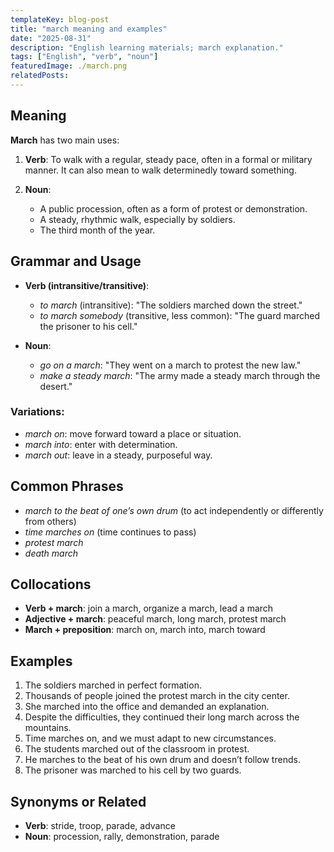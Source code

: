 ```yaml
---
templateKey: blog-post
title: "march meaning and examples"
date: "2025-08-31"
description: "English learning materials; march explanation."
tags: ["English", "verb", "noun"]
featuredImage: ./march.png
relatedPosts:
---
```


## Meaning

**March** has two main uses:

1. **Verb**: To walk with a regular, steady pace, often in a formal or military manner. It can also mean to walk determinedly toward something.
2. **Noun**:

   - A public procession, often as a form of protest or demonstration.
   - A steady, rhythmic walk, especially by soldiers.
   - The third month of the year.

## Grammar and Usage

- **Verb (intransitive/transitive)**:

  - _to march_ (intransitive): "The soldiers marched down the street."
  - _to march somebody_ (transitive, less common): "The guard marched the prisoner to his cell."

- **Noun**:

  - _go on a march_: "They went on a march to protest the new law."
  - _make a steady march_: "The army made a steady march through the desert."

### Variations:

- _march on_: move forward toward a place or situation.
- _march into_: enter with determination.
- _march out_: leave in a steady, purposeful way.

## Common Phrases

- _march to the beat of one’s own drum_ (to act independently or differently from others)
- _time marches on_ (time continues to pass)
- _protest march_
- _death march_

## Collocations

- **Verb + march**: join a march, organize a march, lead a march
- **Adjective + march**: peaceful march, long march, protest march
- **March + preposition**: march on, march into, march toward

## Examples

1. The soldiers marched in perfect formation.
2. Thousands of people joined the protest march in the city center.
3. She marched into the office and demanded an explanation.
4. Despite the difficulties, they continued their long march across the mountains.
5. Time marches on, and we must adapt to new circumstances.
6. The students marched out of the classroom in protest.
7. He marches to the beat of his own drum and doesn’t follow trends.
8. The prisoner was marched to his cell by two guards.

## Synonyms or Related

- **Verb**: stride, troop, parade, advance
- **Noun**: procession, rally, demonstration, parade

